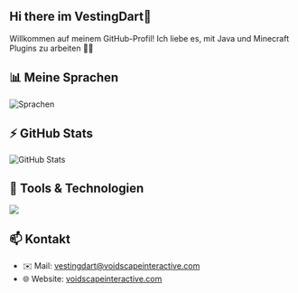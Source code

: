 ## Hi there im VestingDart👋

Willkommen auf meinem GitHub-Profil! Ich liebe es, mit Java und Minecraft Plugins zu arbeiten 🧱🚀

## 📊 Meine Sprachen

![Sprachen](https://github-readme-stats.vercel.app/api/top-langs/?username=VestingDart&layout=pie)

## ⚡ GitHub Stats

![GitHub Stats](https://github-readme-stats.vercel.app/api?username=VestingDart&show_icons=true&theme=radical)

## 🧰 Tools & Technologien

<img src="https://skillicons.dev/icons?i=java,github,idea,discord,bots" />

## 📫 Kontakt

- ✉️ Mail: vestingdart@voidscapeinteractive.com
- 🌐 Website: [voidscapeinteractive.com](https://voidscapeinteractive.com)
